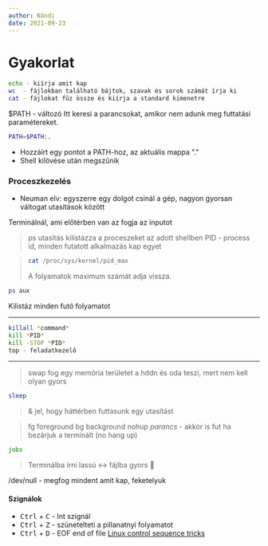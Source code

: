 ```yaml
---
author: Nándi
date: 2021-09-23
---
```

# Gyakorlat 
```bash
echo - kiírja amit kap
wc  - fájlokban található bájtok, szavak és sorok számát írja ki
cat - fájlokat fűz össze és kiírja a standard kimenetre
```
$PATH	- változó
Itt keresi a parancsokat, amikor nem adunk meg futtatási paramétereket.
```bash
PATH=$PATH:.
```
- Hozzáírt egy pontot a PATH-hoz, az aktuális mappa "."
- Shell kilövése után megszűnik

### Proceszkezelés
- Neuman elv: egyszerre egy dolgot csinál a gép, nagyon gyorsan váltogat utasítások között

Terminálnál, ami előtérben van az fogja az inputot
> ps utasítás kilístázza a proceszeket az adott shellben
PID - process id, minden futatott alkalmazás kap egyet

> ```bash
> cat /proc/sys/kernel/pid_max
>```
> A folyamatok maximum számát adja vissza. 

```bash
ps aux
```
Kilistáz minden futó folyamatot
***
```bash
killall *command*
kill *PID*
kill -STOP *PID*
top - feladatkezelő
```
***
> swap fog egy memória területet  a hddn és oda teszi, mert nem kell olyan gyors

```bash
sleep
```
> & jel, hogy háttérben futtasunk egy utasítást

> fg 	 foreground
> bg	background
> nohup *parancs* - akkor is fut ha bezárjuk a terminált (no hang up)
```bash
jobs 
```
> Terminálba írni lassú <-> fájlba gyors 🤔

/dev/null - megfog mindent amit kap, feketelyuk 

#### Szignálok 
- <kbd>Ctrl</kbd> + <kbd>C</kbd> - Int szignál 
- <kbd>Ctrl</kbd> + <kbd>Z</kbd> - szünetelteti a pillanatnyi folyamatot
- <kbd>Ctrl</kbd> + <kbd>D</kbd> - EOF end of file
[Linux control sequence tricks](https://www.networkworld.com/article/3284105/linux-control-sequence-tricks.html)



